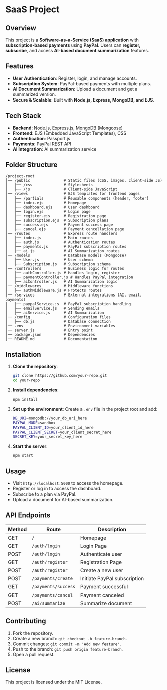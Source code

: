 # SaaS Project

## Overview
This project is a **Software-as-a-Service (SaaS) application** with **subscription-based payments** using **PayPal**. Users can **register, subscribe**, and access **AI-based document summarization** features.

## Features
- **User Authentication**: Register, login, and manage accounts.
- **Subscription System**: PayPal-based payments with multiple plans.
- **AI Document Summarization**: Upload a document and get a summarized version.
- **Secure & Scalable**: Built with **Node.js, Express, MongoDB, and EJS**.

## Tech Stack
- **Backend**: Node.js, Express.js, MongoDB (Mongoose)
- **Frontend**: EJS (Embedded JavaScript Templates), CSS
- **Authentication**: Passport.js
- **Payments**: PayPal REST API
- **AI Integration**: AI summarization service

## Folder Structure
```
/project-root
│── /public               # Static files (CSS, images, client-side JS)
│   ├── /css              # Stylesheets
│   ├── /js               # Client-side JavaScript
│── /views                # EJS templates for frontend pages
│   ├── /partials         # Reusable components (header, footer)
│   ├── index.ejs         # Homepage
│   ├── dashboard.ejs     # User dashboard
│   ├── login.ejs         # Login page
│   ├── register.ejs      # Registration page
│   ├── subscription.ejs  # Subscription plans
│   ├── success.ejs       # Payment success page
│   ├── cancel.ejs        # Payment cancellation page
│── /routes               # Express route handlers
│   ├── index.js          # Main routes
│   ├── auth.js           # Authentication routes
│   ├── payments.js       # PayPal subscription routes
│   ├── ai.js             # AI Summarization routes
│── /models               # Database models (Mongoose)
│   ├── User.js           # User schema
│   ├── Subscription.js   # Subscription schema
│── /controllers          # Business logic for routes
│   ├── authController.js # Handles login, register
│   ├── paymentController.js # Handles PayPal integration
│   ├── aiController.js   # AI Summarization logic
│── /middlewares          # Middleware functions
│   ├── authMiddleware.js # Protects routes
│── /services             # External integrations (AI, email, payments)
│   ├── paypalService.js  # PayPal subscription handling
│   ├── emailService.js   # Sending emails
│   ├── aiService.js      # AI Summarization
│── /config               # Configuration files
│   ├── db.js             # Database connection
│── .env                  # Environment variables
│── server.js             # Entry point
│── package.json          # Dependencies
│── README.md             # Documentation
```

## Installation
1. **Clone the repository**:
   ```sh
   git clone https://github.com/your-repo.git
   cd your-repo
   ```
2. **Install dependencies**:
   ```sh
   npm install
   ```
3. **Set up the environment**:
   Create a `.env` file in the project root and add:
   ```sh
   DB_URI=mongodb://your_db_uri_here
   PAYPAL_MODE=sandbox
   PAYPAL_CLIENT_ID=your_client_id_here
   PAYPAL_CLIENT_SECRET=your_client_secret_here
   SECRET_KEY=your_secret_key_here
   ```
4. **Start the server**:
   ```sh
   npm start
   ```

## Usage
- Visit `http://localhost:5000` to access the homepage.
- Register or log in to access the dashboard.
- Subscribe to a plan via PayPal.
- Upload a document for AI-based summarization.

## API Endpoints
| Method | Route             | Description |
|--------|------------------|-------------|
| GET    | `/`              | Homepage |
| GET    | `/auth/login`    | Login Page |
| POST   | `/auth/login`    | Authenticate user |
| GET    | `/auth/register` | Registration Page |
| POST   | `/auth/register` | Create a new user |
| POST   | `/payments/create` | Initiate PayPal subscription |
| GET    | `/payments/success` | Payment successful |
| GET    | `/payments/cancel` | Payment canceled |
| POST   | `/ai/summarize` | Summarize document |

## Contributing
1. Fork the repository.
2. Create a new branch: `git checkout -b feature-branch`.
3. Commit changes: `git commit -m 'Add new feature'`.
4. Push to the branch: `git push origin feature-branch`.
5. Open a pull request.

## License
This project is licensed under the MIT License.

